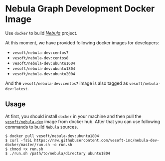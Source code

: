 # Nebula Graph Development Docker Image

Use `docker` to build [*Nebula*](https://github.com/vesoft-inc/nebula) project.

At this moment, we have provided following docker images for developers:

<!-- - `vesoft/nebula-dev:centos6` -->
- `vesoft/nebula-dev:centos7`
- `vesoft/nebula-dev:centos8`
- `vesoft/nebula-dev:ubuntu1604`
- `vesoft/nebula-dev:ubuntu1804`
- `vesoft/nebula-dev:ubuntu2004`

And the `vesoft/nebula-dev:centos7` image is also tagged as `vesoft/nebula-dev:latest`.

## Usage

At first, you should install `docker` in your machine and then pull the [`vesoft/nebula-dev`](https://hub.docker.com/r/vesoft/nebula-dev) image from docker hub.
After that you can use following commands to build `Nebula` sources.

    $ docker pull vesoft/nebula-dev:ubuntu1804
    $ curl -fsSL https://raw.githubusercontent.com/vesoft-inc/nebula-dev-docker/master/run.sh -o run.sh
    $ chmod +x run.sh
    $ ./run.sh /path/to/nebula/directory ubuntu1804
